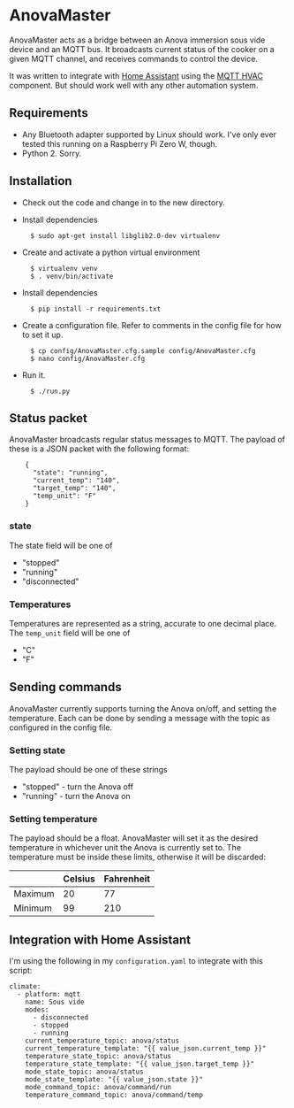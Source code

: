# AnovaMaster

AnovaMaster acts as a bridge between an Anova immersion sous vide device
and an MQTT bus. It broadcasts current status of the cooker on a given
MQTT channel, and receives commands to control the device.

It was written to integrate with [Home Assistant](https://home-assistant.io/)
using the [MQTT HVAC](https://home-assistant.io/components/climate.mqtt/)
component. But should work well with any other automation system.

## Requirements

* Any Bluetooth adapter supported by Linux should work. I've only ever tested
this running on a Raspberry Pi Zero W, though.
* Python 2. Sorry.

## Installation

* Check out the code and change in to the new directory.
* Install dependencies

        $ sudo apt-get install libglib2.0-dev virtualenv

* Create and activate a python virtual environment

        $ virtualenv venv
		$ . venv/bin/activate

* Install dependencies

		$ pip install -r requirements.txt
		
* Create a configuration file. Refer to comments in the config file for
  how to set it up.

		$ cp config/AnovaMaster.cfg.sample config/AnovaMaster.cfg
		$ nano config/AnovaMaster.cfg
		
* Run it.

		$ ./run.py

## Status packet

AnovaMaster broadcasts regular status messages to MQTT. The payload of these
is a JSON packet with the following format:

        {
		  "state": "running",
		  "current_temp": "140",
		  "target_temp": "140",
		  "temp_unit": "F"
	    }

### state

The state field will be one of

* "stopped"
* "running"
* "disconnected"

### Temperatures

Temperatures are represented as a string, accurate to one decimal place. The
`temp_unit` field will be one of

* "C"
* "F"

## Sending commands

AnovaMaster currently supports turning the Anova on/off, and setting the
temperature. Each can be done by sending a message with the topic as
configured in the config file.

### Setting state

The payload should be one of these strings

* "stopped" - turn the Anova off
* "running" - turn the Anova on

### Setting temperature

The payload should be a float. AnovaMaster will set it as the desired
temperature in whichever unit the Anova is currently set to. The
temperature must be inside these limits, otherwise it will be discarded:

|         | Celsius | Fahrenheit |
|---------|---------|------------|
| Maximum | 20      | 77         |
| Minimum | 99      | 210        |

## Integration with Home Assistant

I'm using the following in my `configuration.yaml` to integrate with
this script:

	climate:
      - platform: mqtt
        name: Sous vide
        modes:
          - disconnected
          - stopped
          - running
        current_temperature_topic: anova/status
        current_temperature_template: "{{ value_json.current_temp }}"
        temperature_state_topic: anova/status
        temperature_state_template: "{{ value_json.target_temp }}"
        mode_state_topic: anova/status
        mode_state_template: "{{ value_json.state }}"
        mode_command_topic: anova/command/run
        temperature_command_topic: anova/command/temp
		

